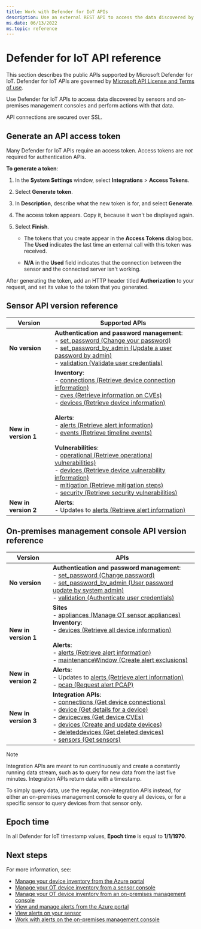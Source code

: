 ```yaml
---
title: Work with Defender for IoT APIs
description: Use an external REST API to access the data discovered by sensors and management consoles and perform actions with that data.
ms.date: 06/13/2022
ms.topic: reference
---
```


# Defender for IoT API reference

This section describes the public APIs supported by Microsoft Defender for IoT.  Defender for IoT APIs are governed by [Microsoft API License and Terms of use](/legal/microsoft-apis/terms-of-use).

Use Defender for IoT APIs to access data discovered by sensors and on-premises management consoles and perform actions with that data.

API connections are secured over SSL.

## Generate an API access token

Many Defender for IoT APIs require an access token. Access tokens are *not* required for authentication APIs.

**To generate a token**:

1. In the **System Settings** window, select **Integrations** > **Access Tokens**.

1. Select **Generate token**.

1. In **Description**, describe what the new token is for, and select **Generate**.

1. The access token appears. Copy it, because it won't be displayed again.

1. Select **Finish**.

    - The tokens that you create appear in the **Access Tokens** dialog box. The **Used** indicates the last time an external call with this token was received.

    - **N/A** in the **Used** field indicates that the connection between the sensor and the connected server isn't working.

After generating the token, add an HTTP header titled **Authorization** to your request, and set its value to the token that you generated.

## Sensor API version reference

|Version  |Supported APIs  |
|---------|---------|
|**No version**     | **Authentication and password management**: <br>- [set_password (Change your password)](api/sensor-auth-apis.md#set_password-change-your-password) <br>- [set_password_by_admin (Update a user password by admin)](api/sensor-auth-apis.md#set_password_by_admin-update-a-user-password-by-admin)  <br> - [validation (Validate user credentials)](api/sensor-auth-apis.md#validation-validate-user-credentials)    |
|**New in version 1**     | **Inventory**: <br> - [connections (Retrieve device connection information)](api/sensor-inventory-apis.md#connections-retrieve-device-connection-information) <br>- [cves (Retrieve information on CVEs)](api/sensor-inventory-apis.md#cves-retrieve-information-on-cves)<br>- [devices (Retrieve device information)](api/sensor-inventory-apis.md#devices-retrieve-device-information)<br><br>**Alerts**: <br>- [alerts (Retrieve alert information)](api/sensor-alert-apis.md#alerts-retrieve-alert-information)<br>- [events (Retrieve timeline events)](api/sensor-alert-apis.md#events-retrieve-timeline-events)<br><br>**Vulnerabilities**: <br>- [operational (Retrieve operational vulnerabilities)](api/sensor-vulnerability-apis.md#operational-retrieve-operational-vulnerabilities)<br>- [devices (Retrieve device vulnerability information)](api/sensor-vulnerability-apis.md#devices-retrieve-device-vulnerability-information)<br>- [mitigation (Retrieve mitigation steps)](api/sensor-vulnerability-apis.md#mitigation-retrieve-mitigation-steps) <br>- [security (Retrieve security vulnerabilities)](api/sensor-vulnerability-apis.md#security-retrieve-security-vulnerabilities) |
|**New in version 2**     | **Alerts**: <br>- Updates to [alerts (Retrieve alert information)](api/sensor-alert-apis.md#alerts-retrieve-alert-information) |


## On-premises management console API version reference


|Version  |APIs  |
|---------|---------|
|**No version**     |**Authentication and password management**: <br>  - [set_password (Change password)](api/management-auth-apis.md#set_password-change-password)<br>- [set_password_by_admin (User password update by system admin)](api/management-auth-apis.md#set_password_by_admin-user-password-update-by-system-admin) <br>- [validation (Authenticate user credentials)](api/management-auth-apis.md#validation-authenticate-user-credentials)   |
|**New in version 1**     |  **Sites** <br>- [appliances (Manage OT sensor appliances)](api/management-appliances-apis.md)<br> **Inventory**:  <br>- [devices (Retrieve all device information)](api/management-inventory-apis.md#devices-retrieve-all-device-information) <br><br>**Alerts**: <br>- [alerts (Retrieve alert information)](api/management-alert-apis.md#alerts-retrieve-alert-information) <br> - [maintenanceWindow (Create alert exclusions)](api/management-alert-apis.md#maintenancewindow-create-alert-exclusions)      |
|**New in version 2**     | **Alerts**: <br>- Updates to  [alerts (Retrieve alert information)](api/management-alert-apis.md#alerts-retrieve-alert-information)<br> - [pcap (Request alert PCAP)](api/management-alert-apis.md#pcap-request-alert-pcap)       |
|**New in version 3**     | **Integration APIs**: <br>- [connections (Get device connections)](api/management-integration-apis.md#connections-get-device-connections)<br>- [device (Get details for a device)](api/management-integration-apis.md#device-get-details-for-a-device)<br>- [devicecves (Get device CVEs)](api/management-integration-apis.md#devicecves-get-device-cves)<br> - [devices (Create and update devices)](api/management-integration-apis.md#devices-create-and-update-devices)    <br>- [deleteddevices (Get deleted devices)](api/management-integration-apis.md#deleteddevices-get-deleted-devices) <br>- [sensors (Get sensors)](api/management-integration-apis.md#sensors-get-sensors)   |

> [!NOTE]
> Integration APIs are meant to run continuously and create a constantly running data stream, such as to query for new data from the last five minutes. Integration APIs return data with a timestamp.
>
> To simply query data, use the regular, non-integration APIs instead, for either an on-premises management console to query all devices, or for a specific sensor to query devices from that sensor only.


## Epoch time

In all Defender for IoT timestamp values, **Epoch time** is equal to **1/1/1970**.

## Next steps

For more information, see:

- [Manage your device inventory from the Azure portal](how-to-manage-device-inventory-for-organizations.md)
- [Manage your OT device inventory from a sensor console](how-to-investigate-sensor-detections-in-a-device-inventory.md)
- [Manage your OT device inventory from an on-premises management console](how-to-investigate-all-enterprise-sensor-detections-in-a-device-inventory.md)
- [View and manage alerts from the Azure portal](how-to-manage-cloud-alerts.md)
- [View alerts on your sensor](how-to-view-alerts.md)
- [Work with alerts on the on-premises management console](how-to-work-with-alerts-on-premises-management-console.md)